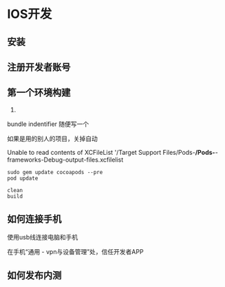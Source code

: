 # IOS开发

## 安装

## 注册开发者账号


## 第一个环境构建


1. 

bundle indentifier 随便写一个

如果是用的别人的项目，关掉自动


Unable to read contents of XCFileList '/Target Support Files/Pods-**/Pods-**-frameworks-Debug-output-files.xcfilelist

```
sudo gem update cocoapods --pre
pod update
```

```shell title="在xcode当中重新建立"
clean
build
```

## 如何连接手机
使用usb线连接电脑和手机

在手机“通用 - vpn与设备管理”处，信任开发者APP


## 如何发布内测
